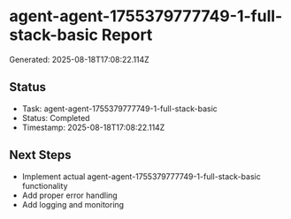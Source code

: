 # agent-agent-1755379777749-1-full-stack-basic Report

Generated: 2025-08-18T17:08:22.114Z

## Status
- Task: agent-agent-1755379777749-1-full-stack-basic
- Status: Completed
- Timestamp: 2025-08-18T17:08:22.114Z

## Next Steps
- Implement actual agent-agent-1755379777749-1-full-stack-basic functionality
- Add proper error handling
- Add logging and monitoring
